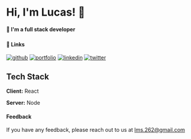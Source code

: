 
# Hi, I'm Lucas! 👋


#### 🚀  I'm a full stack developer 
###




#### 🔗 Links
[![github](https://img.shields.io/badge/my_repos-666?style=for-the-badge&logo=ko-fi&logoColor=white)](https://github.com/LucasMoraesDev?tab=repositories)
[![portfolio](https://img.shields.io/badge/my_codepen-000?style=for-the-badge&logo=ko-fi&logoColor=white)](https://codepen.io/lucasmoraesdev)
[![linkedin](https://img.shields.io/badge/my_linkedin-0A66C2?style=for-the-badge&logo=linkedin&logoColor=white)](https://www.linkedin.com/in/lucasmoraesdev/)
[![twitter](https://img.shields.io/badge/my_twitter-1DA1F2?style=for-the-badge&logo=twitter&logoColor=white)](https://twitter.com/LucasMoraesDev)


## Tech Stack

**Client:** React

**Server:** Node


#### Feedback

If you have any feedback, please reach out to us at lms.262@gmail.com

